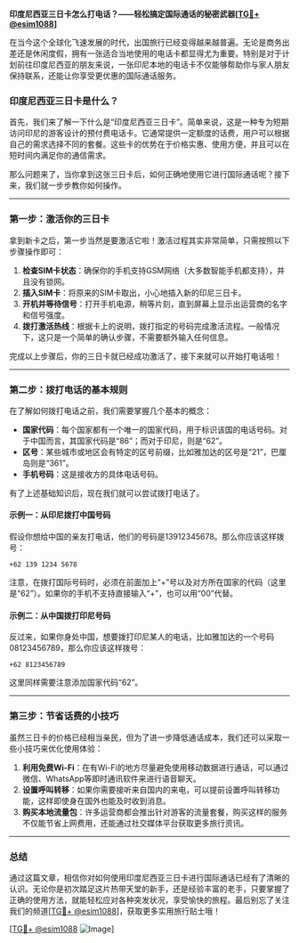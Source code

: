 **印度尼西亚三日卡怎么打电话？——轻松搞定国际通话的秘密武器[[TG💪+ @esim1088](https://t.me/s/esim1088)]**

在当今这个全球化飞速发展的时代，出国旅行已经变得越来越普遍。无论是商务出差还是休闲度假，拥有一张适合当地使用的电话卡都显得尤为重要。特别是对于计划前往印度尼西亚的朋友来说，一张印尼本地的电话卡不仅能够帮助你与家人朋友保持联系，还能让你享受更优惠的国际通话服务。

### 印度尼西亚三日卡是什么？

首先，我们来了解一下什么是“印度尼西亚三日卡”。简单来说，这是一种专为短期访问印尼的游客设计的预付费电话卡。它通常提供一定额度的话费，用户可以根据自己的需求选择不同的套餐。这些卡的优势在于价格实惠、使用方便，并且可以在短时间内满足你的通信需求。

那么问题来了，当你拿到这张三日卡后，如何正确地使用它进行国际通话呢？接下来，我们就一步步教你如何操作。

---

### 第一步：激活你的三日卡

拿到新卡之后，第一步当然是要激活它啦！激活过程其实非常简单，只需按照以下步骤操作即可：

1. **检查SIM卡状态**：确保你的手机支持GSM网络（大多数智能手机都支持），并且没有锁网。
2. **插入SIM卡**：将原来的SIM卡取出，小心地插入新的印尼三日卡。
3. **开机并等待信号**：打开手机电源，稍等片刻，直到屏幕上显示出运营商的名字和信号强度。
4. **拨打激活热线**：根据卡上的说明，拨打指定的号码完成激活流程。一般情况下，这只是一个简单的确认步骤，不需要额外输入任何信息。

完成以上步骤后，你的三日卡就已经成功激活了，接下来就可以开始打电话啦！

---

### 第二步：拨打电话的基本规则

在了解如何拨打电话之前，我们需要掌握几个基本的概念：

- **国家代码**：每个国家都有一个唯一的国家代码，用于标识该国的电话号码。对于中国而言，其国家代码是“86”；而对于印尼，则是“62”。
- **区号**：某些城市或地区会有特定的区号前缀，比如雅加达的区号是“21”，巴厘岛则是“361”。
- **手机号码**：这是接收方的具体电话号码。

有了上述基础知识后，现在我们就可以尝试拨打电话了。

#### 示例一：从印尼拨打中国号码

假设你想给中国的亲友打电话，他们的号码是13912345678。那么你应该这样拨号：

```
+62 139 1234 5678
```

注意，在拨打国际号码时，必须在前面加上“+”号以及对方所在国家的代码（这里是“62”）。如果你的手机不支持直接输入“+”，也可以用“00”代替。

#### 示例二：从中国拨打印尼号码

反过来，如果你身处中国，想要拨打印尼某人的电话，比如雅加达的一个号码08123456789，那么你应该这样拨号：

```
+62 8123456789
```

这里同样需要注意添加国家代码“62”。

---

### 第三步：节省话费的小技巧

虽然三日卡的价格已经相当亲民，但为了进一步降低通话成本，我们还可以采取一些小技巧来优化使用体验：

1. **利用免费Wi-Fi**：在有Wi-Fi的地方尽量避免使用移动数据进行通话，可以通过微信、WhatsApp等即时通讯软件来进行语音聊天。
2. **设置呼叫转移**：如果你需要接听来自国内的来电，可以提前设置呼叫转移功能，这样即使身在国外也能及时收到消息。
3. **购买本地流量包**：许多运营商都会推出针对游客的流量套餐，购买这样的服务不仅能节省上网费用，还能通过社交媒体平台获取更多旅行资讯。

---

### 总结

通过这篇文章，相信你对如何使用印度尼西亚三日卡进行国际通话已经有了清晰的认识。无论你是初次踏足这片热带天堂的新手，还是经验丰富的老手，只要掌握了正确的使用方法，就能轻松应对各种突发状况，享受愉快的旅程。最后别忘了关注我们的频道[[TG💪+ @esim1088](https://t.me/s/esim1088)]，获取更多实用旅行贴士哦！

[[TG💪+ @esim1088](https://t.me/s/esim1088) ![Image](https://i.postimg.cc/4NQfJmqS/Snipaste-2025-05-13-00-14-12.png)]